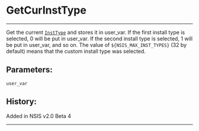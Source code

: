 # GetCurInstType

---

Get the current [`InstType`][1] and stores it in user\_var. If the first install type is selected, 0 will be put in user\_var. If the second install type is selected, 1 will be put in user\_var, and so on. The value of `${NSIS_MAX_INST_TYPES}` (32 by default) means that the custom install type was selected.

## Parameters:

    user_var

## History:

Added in NSIS v2.0 Beta 4

---

[1]: InstType.markdown